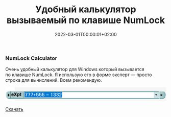 ﻿---
title: "Удобный калькулятор вызываемый по клавише NumLock"
description: "Удобный калькулятор NumLock Calculator"
slug: num-lock-calculator
summary: ""
date: 2022-03-01T00:00:01+02:00
lastmod: 2022-03-01T00:00:02+02:00
draft: false
weight:
toc: true
categories: [resource]
tags: [фишки, инженер, калькулятор, полезная программа]
contributors: [mitulka]
pinned: false
homepage: false
seo:
  title: "" # custom title (optional)
  description: "" # custom description (recommended)
  canonical: "" # custom canonical URL (optional)
  robots: "" # custom robot tags (optional)
---

### NumLock Calculator
Очень удобный калькулятор для Windows который вызывается по клавише NumLock. Я использую его в форме эксперт — просто строка для вычислений. Всем рекомендую.

![NumLock Calculator](img/01-num-lock-calculator.png)

[Скачать](https://drive.google.com/file/d/1A6zmd2RiQZlcjXC-PRd2GP66OsyoHp9a/view?usp=sharing)
